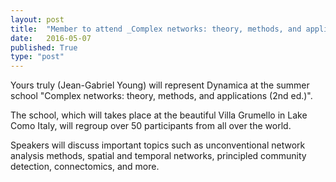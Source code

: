 ```yaml
---
layout: post
title:  "Member to attend _Complex networks: theory, methods, and applications (2nd ed.)_"
date:   2016-05-07
published: True
type: "post"
---
```


Yours truly (Jean-Gabriel Young) will represent Dynamica at the summer school
"Complex networks: theory, methods, and applications (2nd ed.)". 

 The school, which will takes place at the beautiful Villa Grumello in Lake Como Italy, will regroup over 50 participants from all over the world.


 Speakers will discuss important topics such as unconventional network analysis methods, spatial and temporal networks, principled community detection,
connectomics, and more.



